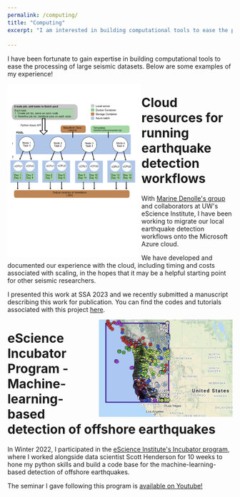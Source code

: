 ```yaml
---
permalink: /computing/
title: "Computing"
excerpt: "I am interested in building computational tools to ease the processing of large seismic datasets."

---
```


I have been fortunate to gain expertise in building computational tools to ease the processing of large seismic datasets. Below are some examples of my experience!

<img align="left" width="300" src="/assets/images/website_seismicloud.png">

# Cloud resources for running earthquake detection workflows

With [Marine Denolle's group](https://denolle-lab.github.io/) and collaborators at UW's eScience Institute, I have been working to migrate our local earthquake detection workflows onto the Microsoft Azure cloud. 

We have developed and documented our experience with the cloud, including timing and costs associated with scaling, in the hopes that it may be a helpful starting point for other seismic researchers.

I presented this work at SSA 2023 and we recently submitted a manuscript describing this work for publication.
You can find the codes and tutorials associated with this project [here](https://github.com/Denolle-Lab/seismicloud/tree/main). 

<img align="right" width="300" src="/assets/images/website_incubator.jpg">

# eScience Incubator Program - Machine-learning-based detection of offshore earthquakes

In Winter 2022, I participated in the [eScience Institute's Incubator program](https://escience.washington.edu/incubator-22-earthquakes/), where I worked alongside data scientist Scott Henderson for 10 weeks to hone my python skills and build a code base for the machine-learning-based detection of offshore earthquakes. 

The seminar I gave following this program is [available on Youtube!](https://www.youtube.com/watch?v=0lurQkkidnM)

